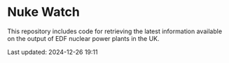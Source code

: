 # Nuke Watch

This repository includes code for retrieving the latest information available on the output of EDF nuclear power plants in the UK.

Last updated: 2024-12-26 19:11